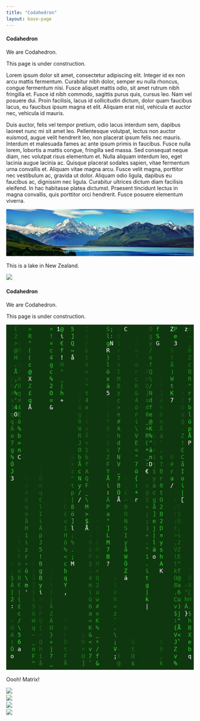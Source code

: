 ```yaml
---
title: "Codahedron"
layout: base-page
---
```




<div class="main-content window win-big" markdown="1">

#### Codahedron

We are Codahedron.

This page is under construction.

Lorem ipsum dolor sit amet, consectetur adipiscing elit. Integer id ex non arcu mattis fermentum. Curabitur nibh dolor, semper eu nulla rhoncus, congue fermentum nisi. Fusce aliquet mattis odio, sit amet rutrum nibh fringilla et. Fusce id nibh commodo, sagittis purus quis, cursus leo. Nam vel posuere dui. Proin facilisis, lacus id sollicitudin dictum, dolor quam faucibus lacus, eu faucibus ipsum magna et elit. Aliquam erat nisl, vehicula et auctor nec, vehicula id mauris.

Duis auctor, felis vel tempor pretium, odio lacus interdum sem, dapibus laoreet nunc mi sit amet leo. Pellentesque volutpat, lectus non auctor euismod, augue velit hendrerit leo, non placerat ipsum felis nec mauris. Interdum et malesuada fames ac ante ipsum primis in faucibus. Fusce nulla lorem, lobortis a mattis congue, fringilla sed massa. Sed consequat neque diam, nec volutpat risus elementum et. Nulla aliquam interdum leo, eget lacinia augue lacinia ac. Quisque placerat sodales sapien, vitae fermentum urna convallis et. Aliquam vitae magna arcu. Fusce velit magna, porttitor nec vestibulum ac, gravida ut dolor. Aliquam odio ligula, dapibus eu faucibus ac, dignissim nec ligula. Curabitur ultrices dictum diam facilisis eleifend. In hac habitasse platea dictumst. Praesent tincidunt lectus in magna convallis, quis porttitor orci hendrerit. Fusce posuere elementum viverra.


</div>

<div class="main-content window win-horizontal" markdown="1">
<img src="/assets/images/new-zealand-lake-mountains-road-4.jpg">

This is a lake in New Zealand.
</div>

<div class="main-content window win-normal" markdown="1">
<img src="{{ site.icon_light }}">
</div>

<div class="main-content window win-normal" markdown="1">

#### Codahedron

We are Codahedron.

This page is under construction.

</div>


<div class="main-content window win-vertical centered" markdown="1">
<img src="/assets/images/matrix-vertical.png">

Oooh! Matrix!

</div>

<div class="main-content window win-normal" markdown="1">
<img src="{{ site.icon_light }}">
</div>

<div class="main-content window win-normal" markdown="1">
<img src="{{ site.icon_light }}">
</div>

<div class="main-content window win-normal" markdown="1">
<img src="{{ site.icon_light }}">
</div>

<div class="main-content window win-normal" markdown="1">
<img src="{{ site.icon_light }}">
</div>
